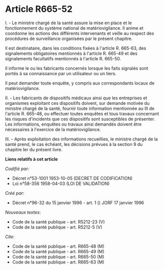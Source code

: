 # Article R665-52

I. - Le ministre chargé de la santé assure la mise en place et le fonctionnement du système national de matériovigilance. Il
anime et coordonne les actions des différents intervenants et veille au respect des procédures de surveillance organisées par
le présent chapitre.

Il est destinataire, dans les conditions fixées à l'article R. 665-63, des signalements obligatoires mentionnés à l'article
R. 665-49 et des signalements facultatifs mentionnés à l'article R. 665-50.

Il informe le ou les fabricants concernés lorsque les faits signalés sont portés à sa connaissance par un utilisateur ou un
tiers.

Il peut demander toute enquête, y compris aux correspondants locaux de matériovigilance.

II. - Les fabricants de dispositifs médicaux ainsi que les entreprises et organismes exploitant ces dispositifs doivent, sur
demande motivée du ministre chargé de la santé, fournir toute information mentionnée au III de l'article R. 665-48, ou
effectuer toutes enquêtes et tous travaux concernant les risques d'incidents que ces dispositifs sont susceptibles de
présenter. Les informations, enquêtes ou travaux ainsi demandés doivent être nécessaires à l'exercice de la matériovigilance.

III. - Après exploitation des informations recueillies, le ministre chargé de la santé prend, le cas échéant, les décisions
prévues à la section 9 du chapitre Ier du présent livre.

**Liens relatifs à cet article**

_Codifié par_:

  - Décret n°53-1001 1953-10-05 (DECRET DE CODIFICATION)
  - Loi n°58-356 1958-04-03 (LOI DE VALIDATION)

_Créé par_:

  - Décret n°96-32 du 15 janvier 1996 - art. 1 () JORF 17 janvier 1996

_Nouveaux textes_:

  - Code de la santé publique - art. R5212-23 (V)
  - Code de la santé publique - art. R5212-5 (V)

_Cite_:

  - Code de la santé publique - art. R665-48 (M)
  - Code de la santé publique - art. R665-49 (M)
  - Code de la santé publique - art. R665-50 (M)
  - Code de la santé publique - art. R665-63 (M)
